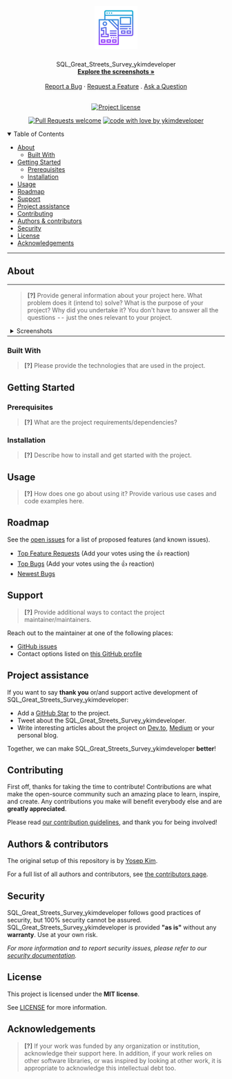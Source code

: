 <h1 align="center">
  <a href="https://github.com/ykimdeveloper/sql-great-streets-survey-ykimdeveloper">
    <!-- Please provide path to your logo here -->
    <img src="docs/images/logo.svg" alt="Logo" width="100" height="100">
  </a>
</h1>

<div align="center">
  SQL_Great_Streets_Survey_ykimdeveloper
  <br />
  <a href="#about"><strong>Explore the screenshots »</strong></a>
  <br />
  <br />
  <a href="https://github.com/ykimdeveloper/sql-great-streets-survey-ykimdeveloper/issues/new?assignees=&labels=bug&template=01_BUG_REPORT.md&title=bug%3A+">Report a Bug</a>
  ·
  <a href="https://github.com/ykimdeveloper/sql-great-streets-survey-ykimdeveloper/issues/new?assignees=&labels=enhancement&template=02_FEATURE_REQUEST.md&title=feat%3A+">Request a Feature</a>
  .
  <a href="https://github.com/ykimdeveloper/sql-great-streets-survey-ykimdeveloper/issues/new?assignees=&labels=question&template=04_SUPPORT_QUESTION.md&title=support%3A+">Ask a Question</a>
</div>

<div align="center">
<br />

[![Project license](https://img.shields.io/github/license/ykimdeveloper/sql-great-streets-survey-ykimdeveloper.svg?style=flat-square)](LICENSE)

[![Pull Requests welcome](https://img.shields.io/badge/PRs-welcome-ff69b4.svg?style=flat-square)](https://github.com/ykimdeveloper/sql-great-streets-survey-ykimdeveloper/issues?q=is%3Aissue+is%3Aopen+label%3A%22help+wanted%22)
[![code with love by ykimdeveloper](https://img.shields.io/badge/%3C%2F%3E%20with%20%E2%99%A5%20by-ykimdeveloper-ff1414.svg?style=flat-square)](https://github.com/ykimdeveloper)

</div>

<details open="open">
<summary>Table of Contents</summary>

- [About](#about)
  - [Built With](#built-with)
- [Getting Started](#getting-started)
  - [Prerequisites](#prerequisites)
  - [Installation](#installation)
- [Usage](#usage)
- [Roadmap](#roadmap)
- [Support](#support)
- [Project assistance](#project-assistance)
- [Contributing](#contributing)
- [Authors & contributors](#authors--contributors)
- [Security](#security)
- [License](#license)
- [Acknowledgements](#acknowledgements)

</details>

---

## About

<table><tr><td>

> **[?]**
> Provide general information about your project here.
> What problem does it (intend to) solve?
> What is the purpose of your project?
> Why did you undertake it?
> You don't have to answer all the questions -- just the ones relevant to your project.

<details>
<summary>Screenshots</summary>
<br>

> **[?]**
> Please provide your screenshots here.

|                               Home Page                               |                               Login Page                               |
| :-------------------------------------------------------------------: | :--------------------------------------------------------------------: |
| <img src="docs/images/screenshot.png" title="Home Page" width="100%"> | <img src="docs/images/screenshot.png" title="Login Page" width="100%"> |

</details>

</td></tr></table>

### Built With

> **[?]**
> Please provide the technologies that are used in the project.

## Getting Started

### Prerequisites

> **[?]**
> What are the project requirements/dependencies?

### Installation

> **[?]**
> Describe how to install and get started with the project.

## Usage

> **[?]**
> How does one go about using it?
> Provide various use cases and code examples here.

## Roadmap

See the [open issues](https://github.com/ykimdeveloper/sql-great-streets-survey-ykimdeveloper/issues) for a list of proposed features (and known issues).

- [Top Feature Requests](https://github.com/ykimdeveloper/sql-great-streets-survey-ykimdeveloper/issues?q=label%3Aenhancement+is%3Aopen+sort%3Areactions-%2B1-desc) (Add your votes using the 👍 reaction)
- [Top Bugs](https://github.com/ykimdeveloper/sql-great-streets-survey-ykimdeveloper/issues?q=is%3Aissue+is%3Aopen+label%3Abug+sort%3Areactions-%2B1-desc) (Add your votes using the 👍 reaction)
- [Newest Bugs](https://github.com/ykimdeveloper/sql-great-streets-survey-ykimdeveloper/issues?q=is%3Aopen+is%3Aissue+label%3Abug)

## Support

> **[?]**
> Provide additional ways to contact the project maintainer/maintainers.

Reach out to the maintainer at one of the following places:

- [GitHub issues](https://github.com/ykimdeveloper/sql-great-streets-survey-ykimdeveloper/issues/new?assignees=&labels=question&template=04_SUPPORT_QUESTION.md&title=support%3A+)
- Contact options listed on [this GitHub profile](https://github.com/ykimdeveloper)

## Project assistance

If you want to say **thank you** or/and support active development of SQL_Great_Streets_Survey_ykimdeveloper:

- Add a [GitHub Star](https://github.com/ykimdeveloper/sql-great-streets-survey-ykimdeveloper) to the project.
- Tweet about the SQL_Great_Streets_Survey_ykimdeveloper.
- Write interesting articles about the project on [Dev.to](https://dev.to/), [Medium](https://medium.com/) or your personal blog.

Together, we can make SQL_Great_Streets_Survey_ykimdeveloper **better**!

## Contributing

First off, thanks for taking the time to contribute! Contributions are what make the open-source community such an amazing place to learn, inspire, and create. Any contributions you make will benefit everybody else and are **greatly appreciated**.


Please read [our contribution guidelines](docs/CONTRIBUTING.md), and thank you for being involved!

## Authors & contributors

The original setup of this repository is by [Yosep Kim](https://github.com/ykimdeveloper).

For a full list of all authors and contributors, see [the contributors page](https://github.com/ykimdeveloper/sql-great-streets-survey-ykimdeveloper/contributors).

## Security

SQL_Great_Streets_Survey_ykimdeveloper follows good practices of security, but 100% security cannot be assured.
SQL_Great_Streets_Survey_ykimdeveloper is provided **"as is"** without any **warranty**. Use at your own risk.

_For more information and to report security issues, please refer to our [security documentation](docs/SECURITY.md)._

## License

This project is licensed under the **MIT license**.

See [LICENSE](LICENSE) for more information.

## Acknowledgements

> **[?]**
> If your work was funded by any organization or institution, acknowledge their support here.
> In addition, if your work relies on other software libraries, or was inspired by looking at other work, it is appropriate to acknowledge this intellectual debt too.
